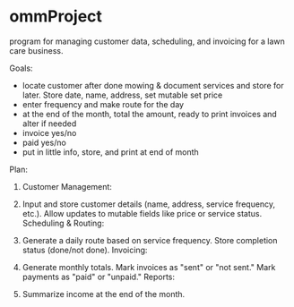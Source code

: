 # ommProject
program for managing customer data, scheduling, and invoicing for a lawn care business.

Goals:
- locate customer after done mowing & document services and store for later. Store date, name, address, set mutable set price
- enter frequency and make route for the day
- at the end of the month, total the amount, ready to print invoices and alter if needed
- invoice yes/no
- paid yes/no
- put in little info, store, and print at end of month

Plan:
1. Customer Management:

2. Input and store customer details (name, address, service frequency, etc.).
Allow updates to mutable fields like price or service status.
Scheduling & Routing:

3. Generate a daily route based on service frequency.
Store completion status (done/not done).
Invoicing:

4. Generate monthly totals.
Mark invoices as "sent" or "not sent."
Mark payments as "paid" or "unpaid."
Reports:

5. Summarize income at the end of the month.
